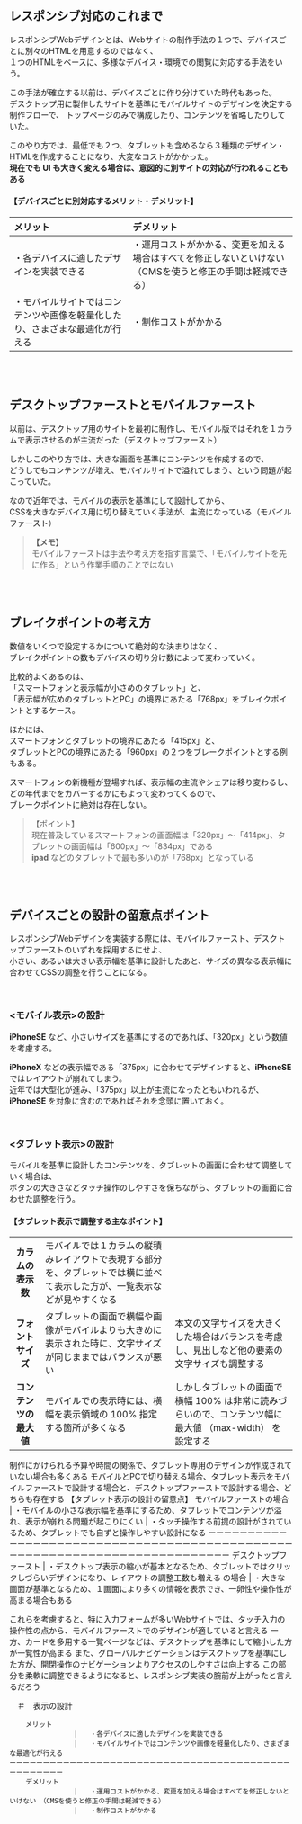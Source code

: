 

## レスポンシブ対応のこれまで 
レスポンシブWebデザインとは、Webサイトの制作手法の１つで、デバイスごとに別々のHTMLを用意するのではなく、  
１つのHTMLをベースに、多様なデバイス・環境での閲覧に対応する手法をいう。  

この手法が確立する以前は、デバイスごとに作り分けていた時代もあった。  
デスクトップ用に製作したサイトを基準にモバイルサイトのデザインを決定する制作フローで、  トップページのみで構成したり、コンテンツを省略したりしていた。  

このやり方では、最低でも２つ、タブレットも含めるなら３種類のデザイン・HTMLを作成することになり、大変なコストがかかった。  
**現在でも UI も大きく変える場合は、意図的に別サイトの対応が行われることもある**  

#### 【デバイスごとに別対応するメリット・デメリット】
|メリット|デメリット|
|:-|:-|
|・各デバイスに適したデザインを実装できる|・運用コストがかかる、変更を加える場合はすべてを修正しないといけない　（CMSを使うと修正の手間は軽減できる）|
|・モバイルサイトではコンテンツや画像を軽量化したり、さまざまな最適化が行える|・制作コストがかかる|

<br><br>

## デスクトップファーストとモバイルファースト 
以前は、デスクトップ用のサイトを最初に制作し、モバイル版ではそれを１カラムで表示させるのが主流だった（デスクトップファースト）  

しかしこのやり方では、大きな画面を基準にコンテンツを作成するので、  
どうしてもコンテンツが増え、モバイルサイトで溢れてしまう、という問題が起こっていた。  

なので近年では、モバイルの表示を基準にして設計してから、  
CSSを大きなデバイス用に切り替えていく手法が、主流になっている（モバイルファースト）  

>  **【メモ】**  
> モバイルファーストは手法や考え方を指す言葉で、「モバイルサイトを先に作る」という作業手順のことではない  

<br><br>

## ブレイクポイントの考え方 
数値をいくつで設定するかについて絶対的な決まりはなく、  
ブレイクポイントの数もデバイスの切り分け数によって変わっていく。  

比較的よくあるのは、  
「スマートフォンと表示幅が小さめのタブレット」と、  
「表示幅が広めのタブレットとPC」の境界にあたる「768px」をブレイクポイントとするケース。  

ほかには、  
スマートフォンとタブレットの境界にあたる「415px」と、  
タブレットとPCの境界にあたる「960px」の２つをブレークポイントとする例もある。  

スマートフォンの新機種が登場すれば、表示幅の主流やシェアは移り変わるし、どの年代までをカバーするかにもよって変わってくるので、  
ブレークポイントに絶対は存在しない。
>  【ポイント】  
> 現在普及しているスマートフォンの画面幅は「320px」〜「414px」、タブレットの画面幅は「600px」〜「834px」である  
> **ipad** などのタブレットで最も多いのが「768px」となっている

<br><br>

## デバイスごとの設計の留意点ポイント 
レスポンシブWebデザインを実装する際には、モバイルファースト、デスクトップファーストのいずれを採用するにせよ、  
小さい、あるいは大きい表示幅を基準に設計したあと、サイズの異なる表示幅に合わせてCSSの調整を行うことになる。  

<br>

### <モバイル表示>の設計 
 **iPhoneSE** など、小さいサイズを基準にするのであれば、「320px」という数値を考慮する。  
 
 **iPhoneX** などの表示幅である「375px」に合わせてデザインすると、**iPhoneSE** ではレイアウトが崩れてしまう。  
近年では大型化が進み、「375px」以上が主流になったともいわれるが、**iPhoneSE** を対象に含むのであればそれを念頭に置いておく。  

<br>

### <タブレット表示>の設計 
モバイルを基準に設計したコンテンツを、タブレットの画面に合わせて調整していく場合は、  
ボタンの大きさなどタッチ操作のしやすさを保ちながら、タブレットの画面に合わせた調整を行う。  

#### 【タブレット表示で調整する主なポイント】
| | | | 
|:-:|:-|:-|
|**カラムの表示数**|モバイルでは１カラムの縦積みレイアウトで表現する部分を、タブレットでは横に並べて表示した方が、一覧表示などが見やすくなる||
|**フォントサイズ**|タブレットの画面で横幅や画像がモバイルよりも大きめに表示された時に、文字サイズが同じままではバランスが悪い|本文の文字サイズを大きくした場合はバランスを考慮し、見出しなど他の要素の文字サイズも調整する|
|**コンテンツの最大値**|モバイルでの表示時には、横幅を表示領域の 100% 指定する箇所が多くなる|しかしタブレットの画面で横幅 100% は非常に読みづらいので、コンテンツ幅に最大値 （max-width） を設定する|

<!-- 
	カラムの表示数		|	モバイルでは１カラムの縦積みレイアウトで表現する部分を、タブレットでは横に並べて表示した方が、一覧表示などが見やすくなる
	ーーーーーーーーーーーーーーーーーーーーーーーーーーーーーーーーーーーーーーーーーーーーーーーーーーーーーーーーーーーーーーーーーーーーーーーーーー
	フォントサイズ		|	タブレットの画面で横幅や画像がモバイルよりも大きめに表示された時に、文字サイズが同じままではバランスが悪い
						|	本文の文字サイズを大きくした場合はバランスを考慮し、見出しなど他の要素の文字サイズも調整する
	ーーーーーーーーーーーーーーーーーーーーーーーーーーーーーーーーーーーーーーーーーーーーーーーーーーーーーーーーーーーーーーーーーーーーーーーーーー
	コンテンツの最大値		|	モバイルでの表示時には、横幅を表示領域の 100% 指定する箇所が多くなる
						|	しかしタブレットの画面で横幅 100% は非常に読みづらいので、コンテンツ幅に最大値 （max-width） を設定する -->

制作にかけられる予算や時間の関係で、タブレット専用のデザインが作成されていない場合も多くある 
モバイルとPCで切り替える場合、タブレット表示をモバイルファーストで設計する場合と、デスクトップファーストで設計する場合、どちらも存在する
	【タブレット表示の設計の留意点】
	モバイルファーストの場合	|	・モバイルの小さな表示幅を基準にするため、タブレットでコンテンツが溢れ、表示が崩れる問題が起こりにくい
							|	・タッチ操作する前提の設計がされているため、タブレットでも自ずと操作しやすい設計になる
	ーーーーーーーーーーーーーーーーーーーーーーーーーーーーーーーーーーーーーーーーーーーーーーーーーーーーーーーーーーーーーーーーーーーーーーーーーー
	デスクトップファースト		|	・デスクトップ表示の縮小が基本となるため、タブレットではクリックしづらいデザインになり、レイアウトの調整工数も増える
	の場合					|	・大きな画面が基準となるため、１画面により多くの情報を表示でき、一卵性や操作性が高まる場合もある

これらを考慮すると、特に入力フォームが多いWebサイトでは、タッチ入力の操作性の点から、モバイルファーストでのデザインが適していると言える
一方、カードを多用する一覧ページなどは、デスクトップを基準にして縮小した方が一覧性が高まる 
また、グローバルナビゲーションはデスクトップを基準にした方が、開閉操作のナビゲーションよりアクセスのしやすさは向上する 
この部分を柔軟に調整できるようになると、レスポンシブ実装の腕前が上がったと言えるだろう 

　＃　<PC>表示の設計
 
 		メリット
					|	・各デバイスに適したデザインを実装できる
					|	・モバイルサイトではコンテンツや画像を軽量化したり、さまざまな最適化が行える
	ーーーーーーーーーーーーーーーーーーーーーーーーーーーーーーーーーーーーーーーーーーーーーーーーーー
		デメリット
					|	・運用コストがかかる、変更を加える場合はすべてを修正しないといけない　（CMSを使うと修正の手間は軽減できる）
					|	・制作コストがかかる


